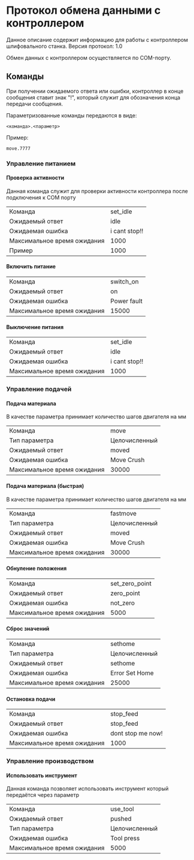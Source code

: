 # Протокол обмена данными с контроллером

Данное описание содержит информацию для работы с контроллером шлифовального станка.
Версия протокол: 1.0

Обмен данных с контроллером осуществляется по COM-порту.

## Команды

При получении ожидаемого ответа или ошибки, контроллер в конце сообщения ставит знак "!", который служит для обозначения конца передачи сообщения.


Параметризованные команды передаются в виде:
```
<команда>.<параметр>
```

Пример:
```
move.7777
```


### Управление питанием

#### Проверка активности

Данная команда служит для проверки активности контроллера после подключения к COM порту

<table>
    <tbody>
        <tr>
            <td>Команда</td>
            <td>set_idle</td>
        </tr>
        <tr>
            <td>Ожидаемый ответ</td>
            <td>idle</td>
        </tr>
        <tr>
            <td>Ожидаемая ошибка</td>
            <td>i cant stop!!</td>
        </tr>
        <tr>
            <td>Максимальное время ожидания</td>
            <td>1000</td>
        </tr>
        <tr>
            <td>Пример</td>
            <td>1000</td>
        </tr>
    </tbody>
</table>

#### Включить питание

<table>
    <tbody>
        <tr>
            <td>Команда</td>
            <td>switch_on</td>
        </tr>
        <tr>
            <td>Ожидаемый ответ</td>
            <td>on</td>
        </tr>
        <tr>
            <td>Ожидаемая ошибка</td>
            <td>Power fault</td>
        </tr>
        <tr>
            <td>Максимальное время ожидания</td>
            <td>15000</td>
        </tr>
    </tbody>
</table>


#### Выключение питания
<table>
    <tbody>
        <tr>
            <td>Команда</td>
            <td>set_idle</td>
        </tr>
        <tr>
            <td>Ожидаемый ответ</td>
            <td>idle</td>
        </tr>
        <tr>
            <td>Ожидаемая ошибка</td>
            <td>i cant stop!!</td>
        </tr>
        <tr>
            <td>Максимальное время ожидания</td>
            <td>1000</td>
        </tr>
    </tbody>
</table>


### Управление подачей

#### Подача материала

В качестве параметра принимает количество шагов двигателя на мм

<table>
    <tbody>
        <tr>
            <td>Команда</td>
            <td>move</td>
        </tr>
        <tr>
            <td>Тип параметра</td>
            <td>Целочисленный</td>
        </tr>
        <tr>
            <td>Ожидаемый ответ</td>
            <td>moved</td>
        </tr>
        <tr>
            <td>Ожидаемая ошибка</td>
            <td>Move Crush</td>
        </tr>
        <tr>
            <td>Максимальное время ожидания</td>
            <td>30000</td>
        </tr>
    </tbody>
</table>

#### Подача материала (быстрая)

В качестве параметра принимает количество шагов двигателя на мм

<table>
    <tbody>
        <tr>
            <td>Команда</td>
            <td>fastmove</td>
        </tr>
        <tr>
            <td>Тип параметра</td>
            <td>Целочисленный</td>
        </tr>
        <tr>
            <td>Ожидаемый ответ</td>
            <td>moved</td>
        </tr>
        <tr>
            <td>Ожидаемая ошибка</td>
            <td>Move Crush</td>
        </tr>
        <tr>
            <td>Максимальное время ожидания</td>
            <td>30000</td>
        </tr>
    </tbody>
</table>

#### Обнуление положения
<table>
    <tbody>
        <tr>
            <td>Команда</td>
            <td>set_zero_point</td>
        </tr>
        <tr>
            <td>Ожидаемый ответ</td>
            <td>zero_point</td>
        </tr>
        <tr>
            <td>Ожидаемая ошибка</td>
            <td>not_zero</td>
        </tr>
        <tr>
            <td>Максимальное время ожидания</td>
            <td>5000</td>
        </tr>
    </tbody>
</table>

#### Сброс значений

<table>
    <tbody>
        <tr>
            <td>Команда</td>
            <td>sethome</td>
        </tr>
        <tr>
            <td>Тип параметра</td>
            <td>Целочисленный</td>
        </tr>
        <tr>
            <td>Ожидаемый ответ</td>
            <td>sethome</td>
        </tr>
        <tr>
            <td>Ожидаемая ошибка</td>
            <td>Error Set Home</td>
        </tr>
        <tr>
            <td>Максимальное время ожидания</td>
            <td>25000</td>
        </tr>
    </tbody>
</table>

#### Остановка подачи

<table>
    <tbody>
        <tr>
            <td>Команда</td>
            <td>stop_feed</td>
        </tr>
        <tr>
            <td>Ожидаемый ответ</td>
            <td>stop_feed</td>
        </tr>
        <tr>
            <td>Ожидаемая ошибка</td>
            <td>dont stop me now!</td>
        </tr>
        <tr>
            <td>Максимальное время ожидания</td>
            <td>1000</td>
        </tr>
    </tbody>
</table>

### Управление производством

#### Использовать инструмент

Данная команда позволяет использовать инструмент который передаётся через параметр

<table>
    <tbody>
        <tr>
            <td>Команда</td>
            <td>use_tool</td>
        </tr>
        <tr>
            <td>Ожидаемый ответ</td>
            <td>pushed</td>
        </tr>
        <tr>
            <td>Тип параметра</td>
            <td>Целочисленный</td>
        </tr>
        <tr>
            <td>Ожидаемая ошибка</td>
            <td>Tool press</td>
        </tr>
        <tr>
            <td>Максимальное время ожидания</td>
            <td>5000</td>
        </tr>
    </tbody>
</table>
